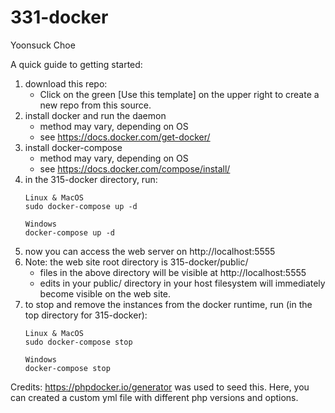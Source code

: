 # 331-docker 

Yoonsuck Choe

A quick guide to getting started:

1. download this repo:
   * Click on the green [Use this template] on the upper right to create a new repo from this source. 
1. install docker and run the daemon 
   * method may vary, depending on OS
   * see https://docs.docker.com/get-docker/
1. install docker-compose 
   * method may vary, depending on OS
   * see https://docs.docker.com/compose/install/
1. in the 315-docker directory, run:
   ```
   Linux & MacOS
   sudo docker-compose up -d

   Windows
   docker-compose up -d
   ```
1. now you can access the web server on http://localhost:5555
1. Note: the web site root directory is 315-docker/public/ 
   * files in the above directory will be visible at http://localhost:5555
   * edits in your public/ directory in your host filesystem will immediately become visible on the web site.
1. to stop and remove the instances from the docker runtime, run (in the top directory for 315-docker):
   ```
   Linux & MacOS
   sudo docker-compose stop

   Windows
   docker-compose stop
   ```
    
Credits: https://phpdocker.io/generator was used to seed this. Here, you can created a custom yml file with different php versions and options.

